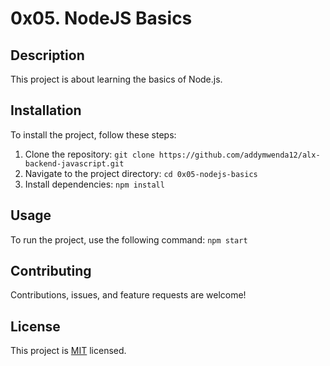 # 0x05. NodeJS Basics

## Description

This project is about learning the basics of Node.js.

## Installation

To install the project, follow these steps:

1. Clone the repository: `git clone https://github.com/addymwenda12/alx-backend-javascript.git`
2. Navigate to the project directory: `cd 0x05-nodejs-basics`
3. Install dependencies: `npm install`

## Usage

To run the project, use the following command: `npm start`

## Contributing

Contributions, issues, and feature requests are welcome!

## License

This project is [MIT](https://opensource.org/licenses/MIT) licensed.

